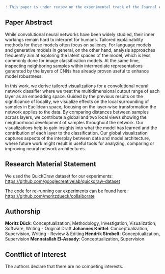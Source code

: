 ```diff
! This paper is under review on the experimental track of the Journal of Visualization and Interaction.
```

## Paper Abstract

While convolutional neural networks have been widely studied, their inner workings remain hard to interpret for humans. Tailored explainability methods for these models often focus on saliency. For language models and generative models in general, on the other hand, analysis approaches frequently aim at exploring the latent spaces of the model, which is less commonly done for image classification models. At the same time, inspecting neighboring samples within intermediate representations generated by the layers of CNNs has already proven useful to enhance model robustness.

In this work, we derive tailored visualizations for a convolutional neural network classifier where we treat the multidimensional output range of each layer as an embedding space. Guided by the previous results on the significance of locality, we visualize effects on the local surrounding of samples in Euclidean space, focusing on the layer-wise transformation the network applies to the data. By comparing distances between samples across layers, we contribute a global and two local views showing the neighborhood development of samples throughout the network. Our visualizations help to gain insights into what the model has learned and the contribution of each layer to the classification. Our global visualization captures aspects of the interplay between data and model architecture, where future work might result in useful tools for analyzing, comparing or improving neural network architectures.


## Research Material Statement

We used the QuickDraw dataset for our experiments: https://github.com/googlecreativelab/quickdraw-dataset

The code for re-running our experiments can be found here: https://github.com/moritzdueck/collaiborate

## Authorship

**Moritz Dück**: Conceptualization, Methodology, Investigation, Visualization, Software, Writing - Original Draft **Johannes Knittel**: Conceptualization, Supervision, Writing - Review & Editing **Hendrik Strobelt**: Conceptualization, Supervision **Mennatallah El-Assady**: Conceptualization, Supervision 

## Contflict of Interest

The authors declare that there are no competing interests.
